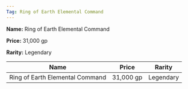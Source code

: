 ```yaml
---
Tag: Ring of Earth Elemental Command
---
```


**Name:** Ring of Earth Elemental Command

**Price:** 31,000 gp

**Rarity:** Legendary

| Name     | Price     | Rarity     |
| -------- | --------- | ---------- |
| Ring of Earth Elemental Command | 31,000 gp | Legendary |
